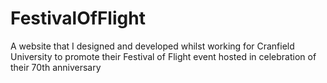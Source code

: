 # FestivalOfFlight
A website that I designed and developed whilst working for Cranfield University to promote their Festival of Flight event hosted in celebration of their 70th anniversary
